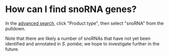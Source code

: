 # How can I find snoRNA genes?
<!-- pombase_categories: Finding data,Sequence Retrieval -->

In the [advanced search](/query), click "Product type", then select
"snoRNA" from the pulldown.

Note that there are likely a number of snoRNAs that have not yet been
identified and annotated in *S. pombe*; we hope to investigate further
in the future.

<!--
Query: [snoRNA genes](/spombe/query/builder?filter=37&value=%5B%7B%22param%22:%7B%22filter_1%22:%7B%22filter%22:%229%22,%22query%22:%22snoRNA%22%7D%7D,%22filter_count%22:%221%22%7D%5D) 
-->
